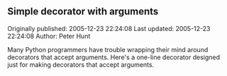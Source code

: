 ## Simple decorator with arguments

Originally published: 2005-12-23 22:24:08
Last updated: 2005-12-23 22:24:08
Author: Peter Hunt

Many Python programmers have trouble wrapping their mind around decorators that accept arguments. Here's a one-line decorator designed just for making decorators that accept arguments.